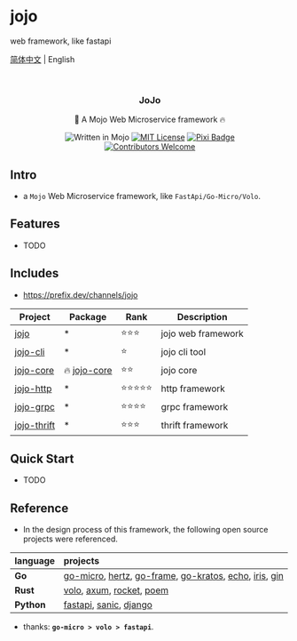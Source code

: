 # jojo

web framework, like fastapi

[简体中文](README_CN.md) | English

<a name="readme-top"></a>

<!-- PROJECT LOGO -->
<br />
<div align="center">

<h3 align="center">JoJo</h3>

  <p align="center">
    🐝 A Mojo Web Microservice framework 🔥
    <br/>

![Written in Mojo][language-shield]
[![MIT License][license-shield]][license-url]
[![Pixi Badge](https://img.shields.io/endpoint?url=https://raw.githubusercontent.com/prefix-dev/pixi/main/assets/badge/v0.json)](https://pixi.sh)
<br/>
[![Contributors Welcome][contributors-shield]][contributors-url]


  </p>
</div>

## Intro

- a `Mojo` Web Microservice framework, like `FastApi/Go-Micro/Volo`.

## Features

- TODO

## Includes

- https://prefix.dev/channels/jojo

| Project                               | Package                   | Rank       | Description        |
|---------------------------------------|---------------------------|------------|--------------------|
| [jojo](./packages/jojo)               | *                         | ⭐️⭐️⭐️     | jojo web framework |
| [jojo-cli](./packages/jojo-cli)       | *                         | ⭐️         | jojo cli tool      |
| [jojo-core](./packages/jojo-core)     | 🔥 [jojo-core][jojo-core] | ⭐️⭐️       | jojo core          |
| [jojo-http](./packages/jojo-http)     | *                         | ⭐️⭐️⭐️⭐️⭐️ | http framework     |                     | http               |
| [jojo-grpc](./packages/jojo-grpc)     | *                         | ⭐️⭐️⭐️⭐️   | grpc framework     |                     | `jgp`  | grpc               |
| [jojo-thrift](./packages/jojo-thrift) | *                         | ⭐️⭐️️⭐️    | thrift framework   |                     | `jgp`  | grpc               |

## Quick Start

- TODO

## Reference

- In the design process of this framework, the following open source projects were referenced.

| language   | projects                                                                                   |
|:-----------|:-------------------------------------------------------------------------------------------|
| **Go**     | [go-micro][3], [hertz][4], [go-frame][5], [go-kratos][6], [echo][12], [iris][13], [gin][7] | 
| **Rust**   | [volo][8], [axum][9], [rocket][11], [poem][10]                                             |
| **Python** | [fastapi][1], [sanic][14], [django][2]                                                     |

- thanks: **`go-micro > volo > fastapi`**.

[1]: https://github.com/fastapi/fastapi

[2]: https://github.com/django/django

[3]: https://github.com/micro/go-micro

[4]: https://github.com/cloudwego/hertz

[5]: https://github.com/gogf/gf

[6]: https://github.com/go-kratos/kratos

[7]: https://github.com/gin-gonic/gin

[8]: https://github.com/cloudwego/volo

[9]: https://github.com/tokio-rs/axum


[10]: https://github.com/poem-web/poem

[11]: https://github.com/rwf2/Rocket

[12]: https://github.com/labstack/echo

[13]: https://github.com/kataras/iris

[14]: https://github.com/sanic-org/sanic


[language-shield]: https://img.shields.io/badge/language-mojo-orange

[license-shield]: https://img.shields.io/github/license/better-mojo/jojo?logo=github

[license-url]: https://github.com/better-mojo/jojo/blob/main/LICENSE

[contributors-shield]: https://img.shields.io/badge/contributors-welcome!-blue

[contributors-url]: https://github.com/better-mojo/jojo#contributing


[jojo-core]: https://prefix.dev/channels/jojo/packages/jojo-core